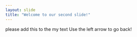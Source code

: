 ```yaml
---
layout: slide
title: "Welcome to our second slide!"
---
```

please add this to the my text 
Use the left arrow to go back!
